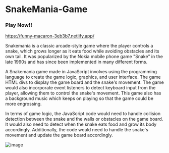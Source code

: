 # SnakeMania-Game

### Play Now!!

https://funny-macaron-3eb3b7.netlify.app/

Snakemania is a classic arcade-style game where the player controls a snake, which grows longer as it eats food while avoiding obstacles and its own tail. It was popularized by the Nokia mobile phone game "Snake" in the late 1990s and has since been implemented in many different forms.

A Snakemania game made in JavaScript involves using the programming language to create the game logic, graphics, and user interface. The game HTML divs to display the game board and the snake's movement. The game would also incorporate event listeners to detect keyboard input from the player, allowing them to control the snake's movement.
This game also has a background music which keeps on playing so that the game could be more engrossing.

In terms of game logic, the JavaScript code would need to handle collision detection between the snake and the walls or obstacles on the game board. It would also need to detect when the snake eats food and grow its body accordingly. Additionally, the code would need to handle the snake's movement and update the game board accordingly.

![image](https://github.com/ritikagr061/SnakeMania-Game/assets/54122273/4a400aa6-698e-46cd-bc8a-c5bef0c9ef03)


